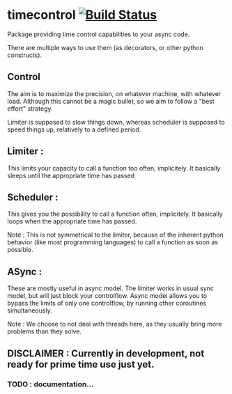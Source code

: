 # timecontrol [![Build Status](https://travis-ci.org/asmodehn/timecontrol.svg?branch=master)](https://travis-ci.org/asmodehn/timecontrol)
Package providing time control capabilities to your async code.

There are multiple ways to use them (as decorators, or other python constructs).

## Control
The aim is to maximize the precision, on whatever machine, with whatever load.
Although this cannot be a magic bullet, so we aim to follow a "best effort" strategy.

Limiter is supposed to slow things down, whereas scheduler is supposed to speed things up, relatively to a defined period.


## Limiter :
This limits your capacity to call a function too often, implicitely.
It basically sleeps until the appropriate time has passed

## Scheduler :  
This gives you the possibility to call a function often, implicitely.
It basically loops when the appropriate time has passed.

Note : This is not symmetrical to the limiter, because of the inherent python behavior (like most programming languages) to call a function as soon as possible.

## ASync :
These are mostly useful in async model.
The limiter works in usual sync model, but will just block your controlflow.
Async model allows you to bypass the limits of only one controlflow, by running other coroutines simultaneously.

Note : We choose to not deal with threads here, as they usually bring more problems than they solve.

## DISCLAIMER : Currently in development, not ready for prime time use just yet.

### TODO : documentation...